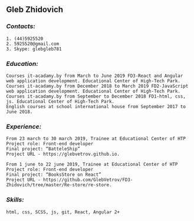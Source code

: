 ## **Gleb Zhidovich**

### *Сontacts:* 
    1. (44)5925520
    2. 5925520@gmail.com
    3. Skype: glebgleb781

### *Education:*
    Сourses it-acadamy.by from March to June 2019 FD3-React and Angular web application development. Educational Center of High-Tech Park.
    Сourses it-acadamy.by from December 2018 to March 2019 FD2-JavaScript web application development. Educational Center of High-Tech Park.
    Сourses it-acadamy.by from September to December 2018 FD1-html, css, js. Educational Center of High-Tech Park.
    English courses at school international house from September 2017 to June 2018.
    
### *Experience:*
    From 23 march to 30 march 2019, Trainee at Educational Center of HTP
    Project role: Front-end developer
    Final project: “BatteleShip” 
    Project URL - https://glebvetrov.github.io.
    
    From 1 june to 22 june 2019, Trainee at Educational Center of HTP
    Project role: Front-end developer
    Final project: “BooksStore on React” 
    Project URL - https://github.com/GlebVetrov/FD3-Zhidovich/tree/master/Re-store/re-store.

### *Skills:*
    html, css, SCSS, js, git, React, Angular 2+